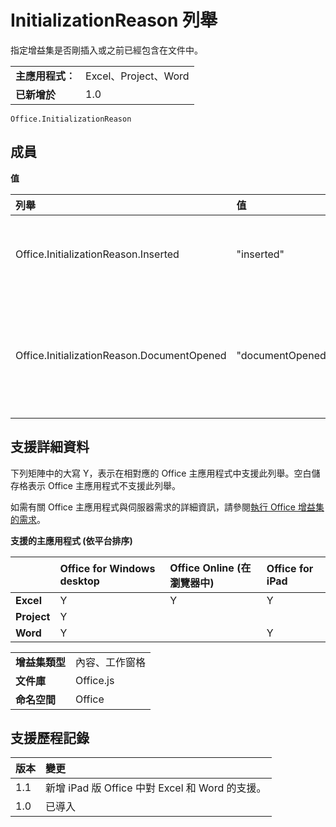 
# <a name="initializationreason-enumeration"></a>InitializationReason 列舉
指定增益集是否剛插入或之前已經包含在文件中。 

|||
|:-----|:-----|
|**主應用程式︰**|Excel、Project、Word|
|**已新增於**|1.0|

```
Office.InitializationReason
```


## <a name="members"></a>成員


**值**


|**列舉**|**值**|**描述**|
|:-----|:-----|:-----|
|Office.InitializationReason.Inserted|"inserted"|增益集剛插入文件中。|
|Office.InitializationReason.DocumentOpened|"documentOpened"|增益集已經是開啟文件的一部份。|

## <a name="support-details"></a>支援詳細資料


下列矩陣中的大寫 Y，表示在相對應的 Office 主應用程式中支援此列舉。空白儲存格表示 Office 主應用程式不支援此列舉。

如需有關 Office 主應用程式與伺服器需求的詳細資訊，請參閱[執行 Office 增益集的需求](../../docs/overview/requirements-for-running-office-add-ins.md)。


**支援的主應用程式 (依平台排序)**


||**Office for Windows desktop**|**Office Online (在瀏覽器中)**|**Office for iPad**|
|:-----|:-----|:-----|:-----|
|**Excel**|Y|Y|Y|
|**Project**|Y|||
|**Word**|Y||Y|

|||
|:-----|:-----|
|**增益集類型**|內容、工作窗格|
|**文件庫**|Office.js|
|**命名空間**|Office|

## <a name="support-history"></a>支援歷程記錄




|**版本**|**變更**|
|:-----|:-----|
|1.1|新增 iPad 版 Office 中對 Excel 和 Word 的支援。|
|1.0|已導入|
